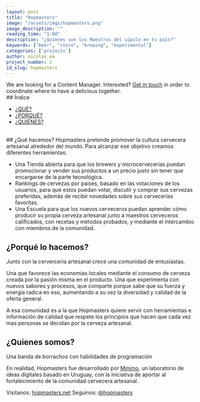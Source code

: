 ```yaml
---
layout: post
title: "Hopmasters"
image: "/assets/imgs/hopmasters.png"
image_description: ""
reading_time: "1:00"
description: "¿Quienes son los Maestros del Lúpulo en tu país?"
keywords: ["beer", "store", "brewing", "experimental"]
categories: ['projects']
author: nicolas_ea
project_number: 2
id_slug: hopmasters
---
```

<div class="alert alert-warning text-center" role="alert"> We are looking for a Content Manager. Interested?
 <a href="mailto:{{ site.email }}" rel="nofollow">Get in touch</a> in order to coordinate where to have a delicious <i class="fas fa-mug-hot"></i> together. </div>
## Índice

* <a href="#qué-hacemos">¿QUÉ?</a>
* <a href="#porqué-lo-hacemos">¿PORQUÉ?</a>
* <a href="#quienes-somos">¿QUIÉNES?</a>

<br>
## ¿Qué hacemos?
Hopmasters pretende promover la cultura cervecera artesanal alrededor del mundo.
Para alcanzar ese objetivo creamos diferentes herramientas:

* Una <i class="fas fa-shopping-cart mr-1"></i>Tienda abierta para que los brewers y microcervecerías puedan promocionar y vender sus productos a un precio justo sin tener que encargarse de la parte tecnológica.
* <i class="fas fa-medal mr-1"></i>Rankings de cervezas por paises, basado en las votaciones de los usuarios, para que estos puedan votar, discutir y comprar sus cervezas preferidas, además de recibir novedades sobre sus cervecerías favoritas.
* Una <i class="fas fa-graduation-cap mr-1"></i>Escuela para que los nuevos cerveceros puedan aprender cómo producir su propia cerveza artesanal junto a maestros cerveceros calificados, con recetas y métodos probados, y mediante el intercambio con miembros de la comunidad.

## ¿Porqué lo hacemos?
Junto con la cervercería artesanal crece una comunidad de entusiastas.

Una que favorece las economías locales mediante el consumo de cerveza creada por la pasión misma en el producto. Una que experimenta con nuevos sabores y procesos, que comparte porque sabe que su fuerza y energía radica en eso, aumentando a su vez la diversidad y calidad de la oferta general.

A esa comunidad es a la que Hopmasters quiere servir con herramientas e información de calidad que respete los principios que hacen que cada vez mas personas se decidan por la cerveza artesanal.

## ¿Quienes somos?
Una banda de borrachos con habilidades de programación <i class="fas fa-grin-beam-sweat"></i>

En realidad, Hopmasters fue desarrollado por <a href="https://minimo.io"><i class="fas fa-circle mr-1" style="color:black;"></i>Mínimo</a>, un laboratorio de ideas digitales basado en Uruguay, con la iniciativa de aportar al fortalecimiento de la comunidad cervecera artesanal.

Visitanos: [hopmasters.net](https://hopmasters.net/)
Seguinos: <i class="fab fa-instagram-square mr-1"></i>[@hopmasters](https://www.instagram.com/hopmasters/)
